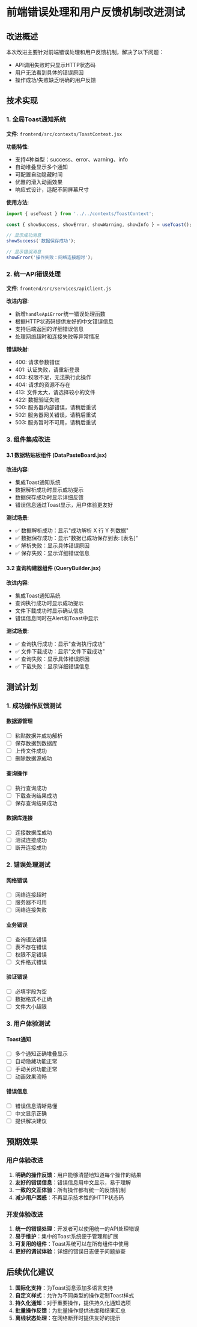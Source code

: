 # 前端错误处理和用户反馈机制改进测试

## 改进概述

本次改进主要针对前端错误处理和用户反馈机制，解决了以下问题：
- API调用失败时只显示HTTP状态码
- 用户无法看到具体的错误原因
- 操作成功/失败缺乏明确的用户反馈

## 技术实现

### 1. 全局Toast通知系统

**文件**: `frontend/src/contexts/ToastContext.jsx`

**功能特性**:
- 支持4种类型：success、error、warning、info
- 自动堆叠显示多个通知
- 可配置自动隐藏时间
- 优雅的滑入动画效果
- 响应式设计，适配不同屏幕尺寸

**使用方法**:
```javascript
import { useToast } from '../../contexts/ToastContext';

const { showSuccess, showError, showWarning, showInfo } = useToast();

// 显示成功消息
showSuccess('数据保存成功');

// 显示错误消息
showError('操作失败：网络连接超时');
```

### 2. 统一API错误处理

**文件**: `frontend/src/services/apiClient.js`

**改进内容**:
- 新增`handleApiError`统一错误处理函数
- 根据HTTP状态码提供友好的中文错误信息
- 支持后端返回的详细错误信息
- 处理网络超时和连接失败等异常情况

**错误映射**:
- 400: 请求参数错误
- 401: 认证失败，请重新登录
- 403: 权限不足，无法执行此操作
- 404: 请求的资源不存在
- 413: 文件太大，请选择较小的文件
- 422: 数据验证失败
- 500: 服务器内部错误，请稍后重试
- 502: 服务器网关错误，请稍后重试
- 503: 服务暂时不可用，请稍后重试

### 3. 组件集成改进

#### 3.1 数据粘贴板组件 (DataPasteBoard.jsx)

**改进内容**:
- 集成Toast通知系统
- 数据解析成功时显示成功提示
- 数据保存成功时显示详细反馈
- 错误信息通过Toast显示，用户体验更友好

**测试场景**:
- ✅ 数据解析成功：显示"成功解析 X 行 Y 列数据"
- ✅ 数据保存成功：显示"数据已成功保存到表: [表名]"
- ✅ 解析失败：显示具体错误原因
- ✅ 保存失败：显示详细错误信息

#### 3.2 查询构建器组件 (QueryBuilder.jsx)

**改进内容**:
- 集成Toast通知系统
- 查询执行成功时显示成功提示
- 文件下载成功时显示确认信息
- 错误信息同时在Alert和Toast中显示

**测试场景**:
- ✅ 查询执行成功：显示"查询执行成功"
- ✅ 文件下载成功：显示"文件下载成功"
- ✅ 查询失败：显示具体错误原因
- ✅ 下载失败：显示详细错误信息

## 测试计划

### 1. 成功操作反馈测试

#### 数据源管理
- [ ] 粘贴数据并成功解析
- [ ] 保存数据到数据库
- [ ] 上传文件成功
- [ ] 删除数据源成功

#### 查询操作
- [ ] 执行查询成功
- [ ] 下载查询结果成功
- [ ] 保存查询结果成功

#### 数据库连接
- [ ] 连接数据库成功
- [ ] 测试连接成功
- [ ] 断开连接成功

### 2. 错误处理测试

#### 网络错误
- [ ] 网络连接超时
- [ ] 服务器不可用
- [ ] 网络连接失败

#### 业务错误
- [ ] 查询语法错误
- [ ] 表不存在错误
- [ ] 权限不足错误
- [ ] 文件格式错误

#### 验证错误
- [ ] 必填字段为空
- [ ] 数据格式不正确
- [ ] 文件大小超限

### 3. 用户体验测试

#### Toast通知
- [ ] 多个通知正确堆叠显示
- [ ] 自动隐藏功能正常
- [ ] 手动关闭功能正常
- [ ] 动画效果流畅

#### 错误信息
- [ ] 错误信息清晰易懂
- [ ] 中文显示正确
- [ ] 提供解决建议

## 预期效果

### 用户体验改进
1. **明确的操作反馈**：用户能够清楚地知道每个操作的结果
2. **友好的错误信息**：错误信息用中文显示，易于理解
3. **一致的交互体验**：所有操作都有统一的反馈机制
4. **减少用户困惑**：不再显示技术性的HTTP状态码

### 开发体验改进
1. **统一的错误处理**：开发者可以使用统一的API处理错误
2. **易于维护**：集中的Toast系统便于管理和扩展
3. **可复用的组件**：Toast系统可以在所有组件中使用
4. **更好的调试体验**：详细的错误日志便于问题排查

## 后续优化建议

1. **国际化支持**：为Toast消息添加多语言支持
2. **自定义样式**：允许为不同类型的操作定制Toast样式
3. **持久化通知**：对于重要操作，提供持久化通知选项
4. **批量操作反馈**：为批量操作提供进度和结果汇总
5. **离线状态处理**：在网络断开时提供友好的提示

